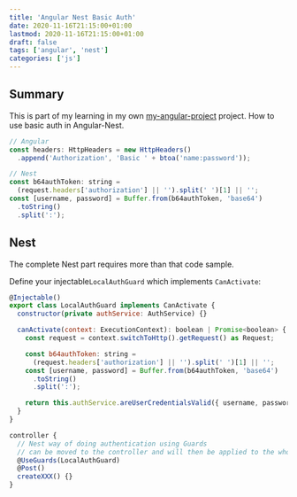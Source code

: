 ```yaml
---
title: 'Angular Nest Basic Auth'
date: 2020-11-16T21:15:00+01:00
lastmod: 2020-11-16T21:15:00+01:00
draft: false
tags: ['angular', 'nest']
categories: ['js']
---
```



## Summary

This is part of my learning in my own [my-angular-project](https://github.com/yuhuiX/my-angular-project) project.
How to use basic auth in Angular-Nest.

```javascript
// Angular
const headers: HttpHeaders = new HttpHeaders()
  .append('Authorization', 'Basic ' + btoa('name:password'));
```

```javascript
// Nest
const b64authToken: string =
  (request.headers['authorization'] || '').split(' ')[1] || '';
const [username, password] = Buffer.from(b64authToken, 'base64')
  .toString()
  .split(':');
```

<!--more-->

## Nest

The complete Nest part requires more than that code sample.

Define your injectable`LocalAuthGuard` which implements `CanActivate`:
```javascript
@Injectable()
export class LocalAuthGuard implements CanActivate {
  constructor(private authService: AuthService) {}

  canActivate(context: ExecutionContext): boolean | Promise<boolean> {
    const request = context.switchToHttp().getRequest() as Request;

    const b64authToken: string =
      (request.headers['authorization'] || '').split(' ')[1] || '';
    const [username, password] = Buffer.from(b64authToken, 'base64')
      .toString()
      .split(':');

    return this.authService.areUserCredentialsValid({ username, password });
  }
}
```

```javascript
controller {
  // Nest way of doing authentication using Guards
  // can be moved to the controller and will then be applied to the whole controller
  @UseGuards(LocalAuthGuard)
  @Post()
  createXXX() {}
}
```
